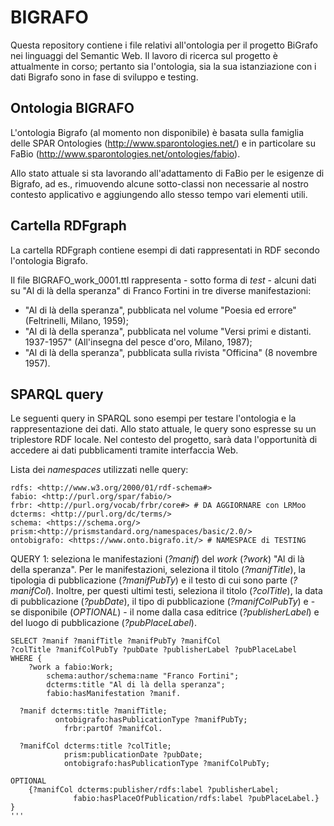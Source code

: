 # BIGRAFO
Questa repository contiene i file relativi all'ontologia per il progetto BiGrafo nei linguaggi del Semantic Web. 
Il lavoro di ricerca sul progetto è attualmente in corso; pertanto sia l'ontologia, sia la sua istanziazione con i dati Bigrafo sono in fase di sviluppo e testing.  

## Ontologia BIGRAFO
L'ontologia Bigrafo (al momento non disponibile) è basata sulla famiglia delle SPAR Ontologies (http://www.sparontologies.net/) e in particolare su FaBio (http://www.sparontologies.net/ontologies/fabio).

Allo stato attuale si sta lavorando all'adattamento di FaBio per le esigenze di Bigrafo, ad es., rimuovendo alcune sotto-classi non necessarie al nostro contesto applicativo e aggiungendo allo stesso tempo vari elementi utili.

## Cartella RDFgraph
La cartella RDFgraph contiene esempi di dati rappresentati in RDF secondo l'ontologia Bigrafo.

Il file BIGRAFO_work_0001.ttl rappresenta - sotto forma di *test* - alcuni dati su "Al di là della speranza" di Franco Fortini in tre diverse manifestazioni:

- "Al di là della speranza", pubblicata nel volume "Poesia ed errore" (Feltrinelli, Milano, 1959);
- "Al di là della speranza", pubblicata nel volume "Versi primi e distanti. 1937-1957" (All'insegna del pesce d'oro, Milano, 1987);
- "Al di là della speranza", pubblicata sulla rivista "Officina" (8 novembre 1957).

## SPARQL query
Le seguenti query in SPARQL sono esempi per testare l'ontologia e la rappresentazione dei dati. Allo stato attuale, le query sono espresse su un triplestore RDF locale. Nel contesto del progetto, sarà data l'opportunità di accedere ai dati pubblicamenti tramite interfaccia Web.

Lista dei *namespaces* utilizzati nelle query:
```sparql
rdfs: <http://www.w3.org/2000/01/rdf-schema#>
fabio: <http://purl.org/spar/fabio/>
frbr: <http://purl.org/vocab/frbr/core#> # DA AGGIORNARE con LRMoo
dcterms: <http://purl.org/dc/terms/>
schema: <https://schema.org/>
prism:<http://prismstandard.org/namespaces/basic/2.0/>
ontobigrafo: <https://www.onto.bigrafo.it/> # NAMESPACE di TESTING
```

QUERY 1: seleziona le manifestazioni (_?manif_) del _work_ (_?work_) "Al di là della speranza". 
Per le manifestazioni, seleziona il titolo (_?manifTitle_), la tipologia di pubblicazione (_?manifPubTy_) e il testo di cui sono parte (_?manifCol_).
Inoltre, per questi ultimi testi, seleziona il titolo (_?colTitle_), la data di pubblicazione (_?pubDate_), il tipo di pubblicazione (_?manifColPubTy_) e - se disponibile (_OPTIONAL_) - il nome dalla casa editrice (_?publisherLabel_) e del luogo di pubblicazione (_?pubPlaceLabel_).

```sparql
SELECT ?manif ?manifTitle ?manifPubTy ?manifCol
?colTitle ?manifColPubTy ?pubDate ?publisherLabel ?pubPlaceLabel
WHERE {
	?work a fabio:Work;
        schema:author/schema:name "Franco Fortini";
        dcterms:title "Al di là della speranza";
        fabio:hasManifestation ?manif.  
    
  ?manif dcterms:title ?manifTitle;
          ontobigrafo:hasPublicationType ?manifPubTy;
        	frbr:partOf ?manifCol.
    
  ?manifCol dcterms:title ?colTitle;
            prism:publicationDate ?pubDate;
            ontobigrafo:hasPublicationType ?manifColPubTy;
    
OPTIONAL
    {?manifCol dcterms:publisher/rdfs:label ?publisherLabel;
              fabio:hasPlaceOfPublication/rdfs:label ?pubPlaceLabel.}
} 
'''

